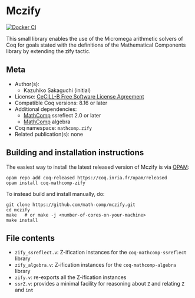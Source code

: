 <!---
This file was generated from `meta.yml`, please do not edit manually.
Follow the instructions on https://github.com/coq-community/templates to regenerate.
--->
# Mczify

[![Docker CI][docker-action-shield]][docker-action-link]

[docker-action-shield]: https://github.com/math-comp/mczify/actions/workflows/docker-action.yml/badge.svg?branch=master
[docker-action-link]: https://github.com/math-comp/mczify/actions/workflows/docker-action.yml




This small library enables the use of the Micromega arithmetic solvers of Coq
for goals stated with the definitions of the Mathematical Components library
by extending the zify tactic.

## Meta

- Author(s):
  - Kazuhiko Sakaguchi (initial)
- License: [CeCILL-B Free Software License Agreement](CeCILL-B)
- Compatible Coq versions: 8.16 or later
- Additional dependencies:
  - [MathComp](https://math-comp.github.io) ssreflect 2.0 or later
  - [MathComp](https://math-comp.github.io) algebra
- Coq namespace: `mathcomp.zify`
- Related publication(s): none

## Building and installation instructions

The easiest way to install the latest released version of Mczify
is via [OPAM](https://opam.ocaml.org/doc/Install.html):

```shell
opam repo add coq-released https://coq.inria.fr/opam/released
opam install coq-mathcomp-zify
```

To instead build and install manually, do:

``` shell
git clone https://github.com/math-comp/mczify.git
cd mczify
make   # or make -j <number-of-cores-on-your-machine> 
make install
```


## File contents

- `zify_ssreflect.v`: Z-ification instances for the `coq-mathcomp-ssreflect`
  library
- `zify_algebra.v`: Z-ification instances for the `coq-mathcomp-algebra`
  library
- `zify.v`: re-exports all the Z-ification instances
- `ssrZ.v`: provides a minimal facility for reasoning about `Z` and relating
  `Z` and `int`
